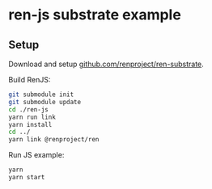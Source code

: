 # ren-js substrate example

## Setup

Download and setup [github.com/renproject/ren-substrate](github.com/renproject/ren-substrate).

Build RenJS:

```sh
git submodule init
git submodule update
cd ./ren-js
yarn run link
yarn install
cd ../
yarn link @renproject/ren
```

Run JS example:

```sh
yarn
yarn start
```
